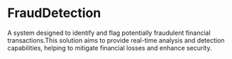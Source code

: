 # FraudDetection
A system designed to identify and flag potentially fraudulent financial transactions.This solution aims to provide real-time analysis and detection capabilities, helping to mitigate financial losses and enhance security.
